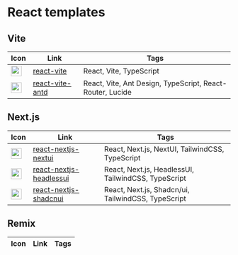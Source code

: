 # React templates

## Vite

| Icon                                                                             | Link                                                                 | Tags                                                      |
|----------------------------------------------------------------------------------|----------------------------------------------------------------------|-----------------------------------------------------------|
| <img height="24" src="https://cdn.svgporn.com/logos/css-3.svg"  width="24"/>     | [react-vite](https://runow.dev/guide/react/vite.html#blank)     | React, Vite, TypeScript                                   |
| <img height="24" src="https://cdn.svgporn.com/logos/ant-design.svg" width="24"/> | [react-vite-antd](https://runow.dev/guide/react/vite.html#ant-design) | React, Vite, Ant Design, TypeScript, React-Router, Lucide |

## Next.js

| Icon                                                                                                    | Link                                                                           | Tags                                                      |
|---------------------------------------------------------------------------------------------------------|--------------------------------------------------------------------------------|-----------------------------------------------------------|
| <img height="24" src="https://simpleicons.org/icons/nextui.svg" width="24"/>                         | [react-nextjs-nextui](https://runow.dev/guide/react/next.html#next-ui)         | React, Next.js, NextUI, TailwindCSS, TypeScript           |
| <img height="24" src="https://cdn.svgporn.com/logos/headlessui-icon.svg" width="24"/>                         | [react-nextjs-headlessui](https://runow.dev/guide/react/next.html#headless-ui) | React, Next.js, HeadlessUI, TailwindCSS, TypeScript       |
| <img height="24" src="https://ui.shadcn.com/apple-touch-icon.png" width="24"/>                          | [react-nextjs-shadcnui](https://runow.dev/guide/react/next.html#shadcn-ui)     | React, Next.js, Shadcn/ui, TailwindCSS, TypeScript        |


## Remix

| Icon                                                                                                    | Link                                                                                   | Tags                                                      |
|---------------------------------------------------------------------------------------------------------|----------------------------------------------------------------------------------------|-----------------------------------------------------------|
